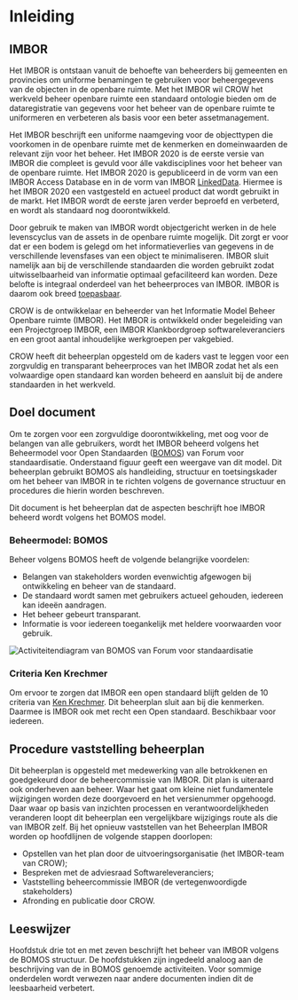 # Inleiding

<aside class="note" title="Ik weet niet waar ik dit in het document  hoofdstuk 1 moet aanpasen aanpassen. Maar wat willen we hier mee zeggen eigenlijk? De tekst hierboven is voor mij ook niet aan te passen.">
</aside>

## IMBOR
Het IMBOR is ontstaan vanuit de behoefte van beheerders bij gemeenten en provincies om uniforme benamingen te gebruiken voor beheergegevens van de objecten in de openbare ruimte. Met het IMBOR wil CROW het werkveld beheer openbare ruimte een standaard ontologie bieden om de dataregistratie van gegevens voor het beheer van de openbare ruimte te uniformeren en verbeteren als basis voor een beter assetmanagement. 

Het IMBOR beschrijft een uniforme naamgeving voor de objecttypen die voorkomen in de openbare ruimte met de kenmerken en domeinwaarden de relevant zijn voor het beheer. Het IMBOR 2020 is de eerste versie van IMBOR die compleet is gevuld voor álle vakdisciplines voor het beheer van de openbare ruimte. Het IMBOR 2020 is gepubliceerd in de vorm van een IMBOR Access Database en in de vorm van IMBOR [LinkedData](https://www.crow.nl/thema-s/management-openbare-ruimte/imbor/imbor-linkeddata). Hiermee is het IMBOR 2020 een vastgesteld en actueel product dat wordt gebruikt in de markt. Het IMBOR wordt de eerste jaren verder beproefd en verbeterd, en wordt als standaard nog doorontwikkeld. 

Door gebruik te maken van IMBOR wordt objectgericht werken in de hele levenscyclus van de assets in de openbare ruimte mogelijk. Dit zorgt er voor dat er een bodem is gelegd om het informatieverlies van gegevens in de verschillende levensfases van een object te minimaliseren. IMBOR sluit namelijk aan bij de verschillende standaarden die worden gebruikt zodat uitwisselbaarheid van informatie optimaal gefaciliteerd kan worden. Deze belofte is integraal onderdeel van het beheerproces van IMBOR. IMBOR is daarom ook breed [toepasbaar](https://www.crow.nl/thema-s/management-openbare-ruimte/imbor/toepassing-imbor). 

CROW is de ontwikkelaar en beheerder van het Informatie Model Beheer Openbare ruimte (IMBOR). Het IMBOR is ontwikkeld onder begeleiding van een Projectgroep IMBOR, een IMBOR Klankbordgroep softwareleveranciers en een groot aantal inhoudelijke werkgroepen per vakgebied. 

CROW heeft dit beheerplan opgesteld om de kaders vast te leggen voor een zorgvuldig en transparant beheerproces van het IMBOR zodat het als een volwaardige open standaard kan worden beheerd en aansluit bij de andere standaarden in het werkveld.

## Doel document
Om te zorgen voor een zorgvuldige doorontwikkeling, met oog voor de belangen van alle gebruikers, wordt het IMBOR beheerd volgens het Beheermodel voor Open Standaarden ([BOMOS](https://gitdocumentatie.logius.nl/publicatie/bomos/fundament/)) van Forum voor standaardisatie. Onderstaand figuur geeft een weergave van dit model. Dit beheerplan gebruikt BOMOS als handleiding, structuur en toetsingskader om het beheer van IMBOR in te richten volgens de governance structuur en procedures die hierin worden beschreven. 

Dit document is het beheerplan dat de aspecten beschrijft hoe IMBOR beheerd wordt volgens het BOMOS model.

### Beheermodel: BOMOS
Beheer volgens BOMOS heeft de volgende belangrijke voordelen:
*	Belangen van stakeholders worden evenwichtig afgewogen bij ontwikkeling en beheer van de standaard.
*	De standaard wordt samen met gebruikers actueel gehouden, iedereen kan ideeën aandragen.
*	Het beheer gebeurt transparant.
*	Informatie is voor iedereen toegankelijk met heldere voorwaarden voor gebruik.

![Activiteitendiagram van BOMOS van Forum voor standaardisatie](./hoofdstukken/media/bomos.png "Activiteitendiagram van Beheermodel voor Open Standaarden (BOMOS) van Forum voor standaardisatie")

<aside class="note" title="Hoe kan ik de afbeelding schalen?">
</aside>

### Criteria Ken Krechmer
Om ervoor te zorgen dat IMBOR een open standaard blijft gelden de 10 criteria van [Ken Krechmer](https://www.csrstds.com/OpnStdsCallforAction.pdf). Dit beheerplan sluit aan bij die kenmerken. Daarmee is IMBOR ook met recht een Open standaard. Beschikbaar voor iedereen.

## Procedure vaststelling beheerplan
Dit beheerplan is opgesteld met medewerking van alle betrokkenen en goedgekeurd door de beheercommissie van IMBOR. Dit plan is uiteraard ook onderheven aan beheer. Waar het gaat om kleine niet fundamentele wijzigingen worden deze doorgevoerd en het versienummer opgehoogd. Daar waar op basis van inzichten processen en verantwoordelijkheden veranderen loopt dit beheerplan een vergelijkbare wijzigings route als die van IMBOR zelf. Bij het opnieuw vaststellen van het Beheerplan IMBOR worden op hoofdlijnen de volgende stappen doorlopen:
* Opstellen van het plan door de uitvoeringsorganisatie (het IMBOR-team van CROW);
* Bespreken met de adviesraad Softwareleveranciers;
* Vaststelling beheercommissie IMBOR (de vertegenwoordigde stakeholders) 
* Afronding en publicatie door CROW.

## Leeswijzer
Hoofdstuk drie tot en met zeven beschrijft het beheer van IMBOR volgens de BOMOS structuur. De hoofdstukken zijn ingedeeld analoog aan de beschrijving van de in BOMOS genoemde activiteiten. Voor sommige onderdelen wordt verwezen naar andere documenten indien dit de leesbaarheid verbetert. 